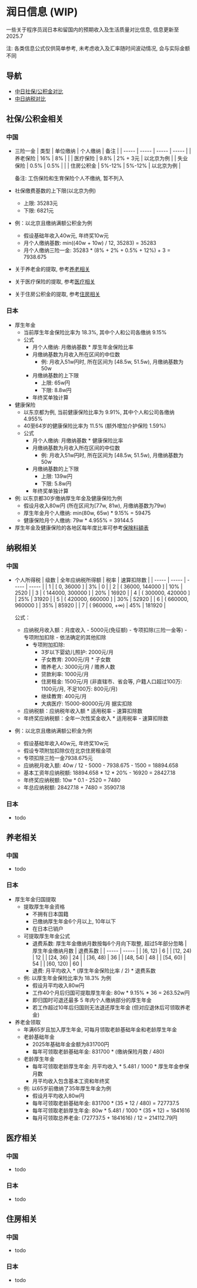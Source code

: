 # 润日信息 (WIP)
一些关于程序员润日本和留国内的预期收入及生活质量对比信息, 信息更新至2025.7

注: 各类信息公式仅供简单参考, 未考虑收入及汇率随时间波动情况, 会与实际金额不同

## 导航

* [中日社保/公积金对比](#社保/公积金相关)
* [中日纳税对比](#纳税相关)

## 社保/公积金相关

### 中国

* 三险一金
    | 类型 | 单位缴纳 | 个人缴纳 | 备注 |
    | ----- | ----- | ----- | ----- |
    | 养老保险 | 16% | 8% | |
    | 医疗保险 | 9.8% | 2% + 3元 | 以北京为例 |
    | 失业保险 | 0.5% | 0.5% | |
    | 住房公积金 | 5%-12% | 5%-12% | 以北京为例 |

    备注: 工伤保险和生育保险个人不缴纳, 暂不列入
* 社保缴费基数的上下限(以北京为例)
    * 上限: 35283元
    * 下限: 6821元
* 例：以北京且缴纳满额公积金为例
    * 假设基础年收入40w元, 年终奖10w元
    * 月个人缴纳基数: min((40w + 10w) / 12, 35283) = 35283
    * 月个人缴纳三险一金: 35283 * (8% + 2% + 0.5% + 12%) + 3 = 7938.675
* 关于养老金的提取, 参考[养老相关](#养老相关)
* 关于医疗保险的提取, 参考[医疗相关](#医疗相关)
* 关于住房公积金的提取, 参考[住房相关](#住房相关)

### 日本

* 厚生年金
    * 当前厚生年金保险比率为 18.3%, 其中个人和公司各缴纳 9.15%
    * 公式
        * 月个人缴纳: 月缴纳基数 * 厚生年金保险比率
        * 月缴纳基数为月收入所在区间的中位数
            * 例: 月收入51w円时, 所在区间为 [48.5w, 51.5w), 月缴纳基数为50w
        * 月缴纳基数的上下限
            * 上限: 65w円
            * 下限: 8.8w円
        * 年终奖单独计算
* 健康保险
    * 以东京都为例, 当前健康保险比率为 9.91%, 其中个人和公司各缴纳 4.955%
    * 40至64岁的健康保险比率为 11.5% (额外增加介护保险 1.59%)
    * 公式
        * 月个人缴纳: 月缴纳基数 * 健康保险比率
        * 月缴纳基数为月收入所在区间的中位数
            * 例: 月收入51w円时, 所在区间为 [48.5w, 51.5w), 月缴纳基数为50w
        * 月缴纳基数的上下限
            * 上限: 139w円
            * 下限: 5.8w円
        * 年终奖单独计算
* 例: 以东京都30岁缴纳厚生年金及健康保险为例
    * 假设月收入80w円 (所在区间为[77w, 81w), 月缴纳基数为79w)
    * 厚生年金月个人缴纳: min(80w, 65w) * 9.15% = 59475
    * 健康保险月个人缴纳: 79w * 4.955% = 39144.5
* 厚生年金及健康保险的各地区每年度比率可参考[保険料額表](https://www.kyoukaikenpo.or.jp/g7/cat330/sb3150/r07/r7ryougakuhyou3gatukara/)

## 纳税相关

### 中国

* 个人所得税
    | 级数 | 全年应纳税所得额 | 税率 | 速算扣除数 |
    | ----- | ----- | ----- | ----- |
    | 1 | [ 0, 36000 ] | 3% | 0 |
    | 2 | ( 36000, 144000 ] | 10% | 2520 |
    | 3 | ( 144000, 300000 ] | 20% | 16920 |
    | 4 | ( 300000, 420000 ] | 25% | 31920 |
    | 5 | ( 420000, 660000 ] | 30% | 52920 |
    | 6 | ( 660000, 960000 ] | 35% | 85920 |
    | 7 | ( 960000, +∞) | 45% | 181920 |

    公式：
    * 应纳税月收入额：月度收入 - 5000元(免征额) - 专项扣除(三险一金等) - 专项附加扣除 - 依法确定的其他扣除
        * 专项附加扣除:
            * 3岁以下婴幼儿照护: 2000元/月
            * 子女教育: 2000元/月 * 子女数
            * 赡养老人: 3000元/月 / 赡养人数
            * 贷款利率: 1000元/月
            * 住房租金: 1500元/月 (非直辖市、省会等, 户籍人口超过100万: 1100元/月, 不足100万: 800元/月)
            * 继续教育: 400元/月
            * 大病医疗: 15000-80000元/月 据实扣除
    * 应纳税额：应纳税年收入额 * 适用税率 - 速算扣除数
    * 年终奖应纳税额：全年一次性奖金收入 * 适用税率 - 速算扣除数
* 例：以北京且缴纳满额公积金为例
    * 假设基础年收入40w元, 年终奖10w元
    * 假设专项附加扣除仅在北京住房租金项
    * 专项扣除三险一金7938.675元
    * 应纳税月收入额: 40w / 12 - 5000 - 7938.675 - 1500 = 18894.658
    * 基本工资年应纳税额: 18894.658 * 12 * 20% - 16920 = 28427.18
    * 年终奖应纳税额: 10w * 0.1 - 2520 = 7480
    * 年总应纳税额: 28427.18 + 7480 = 35907.18

### 日本

* todo

## 养老相关

### 中国

* todo

### 日本

* 厚生年金归国提取
    * 提取厚生年金资格
        * 不拥有日本国籍
        * 已缴纳厚生年金6个月以上, 10年以下
        * 在日本已销户
    * 可提取厚生年金公式
        * 退费系数: 厚生年金缴纳月数按每6个月向下取整, 超过5年部分忽略
            | 厚生年金缴纳月数 | 退费系数 |
            | ----- | ----- |
            | [6, 12) | 6 |
            | [12, 24) | 12 |
            | [24, 36) | 24 |
            | [36, 48) | 36 |
            | [48, 54) | 48 |
            | [54, 60) | 54 |
            | [60, 120) | 60 |
        * 退费: 月平均收入 * (厚生年金保险比率 / 2) * 退费系数
    * 例: 以厚生年金保险比率为 18.3% 为例
        * 假设月平均收入80w円
        * 工作40个月后归国可提取厚生年金: 80w * 9.15% * 36 = 263.52w円
        * 即归国时可退还最多 5 年内个人缴纳部分的厚生年金
        * 若工作超过10年后归国则无法退还厚生年金 (但对应退休后可领取养老金)
* 养老金领取
    * 年满65岁且加入厚生年金, 可每月领取老龄基础年金和老龄厚生年金
    * 老龄基础年金
        * 2025年基础年金金额为831700円
        * 每年可领取老龄基础年金: 831700 * (缴纳保险月数 / 480)
    * 老龄厚生年金
        * 每年可领取老龄厚生年金: 月平均收入 * 5.481 / 1000 * 厚生年金参保月数
        * 月平均收入包含基本工资和年终奖
    * 例: 以65岁前缴纳了35年厚生年金为例
        * 假设月平均收入80w円
        * 每年可领取老龄基础年金: 831700 * (35 * 12 / 480) = 727737.5
        * 每年可领取老龄厚生年金: 80w * 5.481 / 1000 * (35 * 12) = 1841616
        * 每月可领取总养老金: (727737.5 + 1841616) / 12 = 214112.79円

## 医疗相关

### 中国

* todo

### 日本

* todo

## 住房相关

### 中国

* todo

### 日本

* todo
